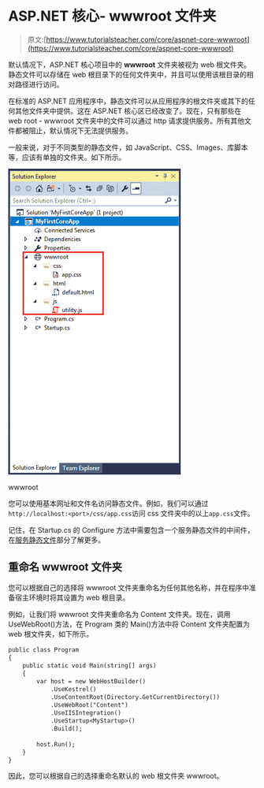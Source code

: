 # ASP.NET 核心- wwwroot 文件夹

> 原文:[https://www.tutorialsteacher.com/core/aspnet-core-wwwroot](https://www.tutorialsteacher.com/core/aspnet-core-wwwroot)

默认情况下，ASP.NET 核心项目中的 **wwwroot** 文件夹被视为 web 根文件夹。静态文件可以存储在 web 根目录下的任何文件夹中，并且可以使用该根目录的相对路径进行访问。

在标准的 ASP.NET 应用程序中，静态文件可以从应用程序的根文件夹或其下的任何其他文件夹中提供。这在 ASP.NET 核心区已经改变了。现在，只有那些在 web root - wwwroot 文件夹中的文件可以通过 http 请求提供服务。所有其他文件都被阻止，默认情况下无法提供服务。

一般来说，对于不同类型的静态文件，如 JavaScript、CSS、Images、库脚本等，应该有单独的文件夹。如下所示。

[![](img/a2810649276e807cadc01b82760487ea.png)](../../Content/images/core/wwwroot.png)

wwwroot



您可以使用基本网址和文件名访问静态文件。例如，我们可以通过`http://localhost:<port>/css/app.css`访问 css 文件夹中的以上`app.css`文件。

记住，在 Startup.cs 的 Configure 方法中需要包含一个服务静态文件的中间件，在[服务静态文件](/core/aspnet-core-static-file "Serve static files in ASP.NET Core")部分了解更多。

## 重命名 wwwroot 文件夹

您可以根据自己的选择将 wwwroot 文件夹重命名为任何其他名称，并在程序中准备宿主环境时将其设置为 web 根目录。

例如，让我们将 wwwroot 文件夹重命名为 Content 文件夹。现在，调用 UseWebRoot()方法，在 Program 类的 Main()方法中将 Content 文件夹配置为 web 根文件夹，如下所示。

```
public class Program
{
    public static void Main(string[] args)
    {
        var host = new WebHostBuilder()
            .UseKestrel()
            .UseContentRoot(Directory.GetCurrentDirectory())
            .UseWebRoot("Content")
            .UseIISIntegration()
            .UseStartup<MyStartup>()
            .Build();

        host.Run();
    }
} 
```

因此，您可以根据自己的选择重命名默认的 web 根文件夹 wwwroot。